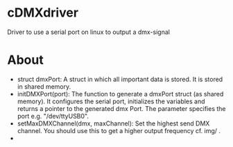 # cDMXdriver
Driver to use a serial port on linux to output a dmx-signal
# About
- struct dmxPort: A struct in which all important data is stored. It is stored in shared memory.
- initDMXPort(port): The function to generate a dmxPort struct (as shared memory). It configures the serial port, initializes the variables and returns a pointer to the generated dmx Port. The parameter specifies the port e.g. "/dev/ttyUSB0".
- setMaxDMXChannel(dmx, maxChannel): Set the highest send DMX channel. You should use this to get a higher output frequency cf. img/ .
- 
